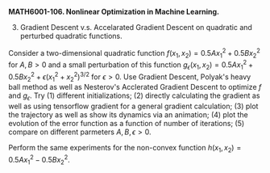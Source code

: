 <b>MATH6001-106. Nonlinear Optimization in Machine Learning.</b>

3. Gradient Descent v.s. Accelarated Gradient Descent on quadratic and perturbed quadratic functions.

Consider a two-dimensional quadratic function $f(x_1, x_2)=0.5 A x_1^2 + 0.5 B x_2^2$ for $A, B>0$ and a small perturbation of this function $g_\epsilon(x_1, x_2)=0.5 A x_1^2 + 0.5 B x_2^2 + \epsilon (x_1^2+x_2^2)^{3/2}$ for $\epsilon>0$. Use Gradient Descent, Polyak's heavy ball method as well as Nesterov's Acclerated Gradient Descent to optimize $f$ and $g_\epsilon$. Try (1) different initializations; (2) directly calculating the gradient as well as using tensorflow gradient for a general gradient calculation; (3) plot the trajectory as well as show its dynamics via an animation; (4) plot the evolution of the error function as a function of number of iterations; (5) compare on different parmeters $A, B, \epsilon>0$.

Perform the same experiments for the non-convex function $h(x_1, x_2)=0.5 A x_1^2 - 0.5 B x_2^2$.
